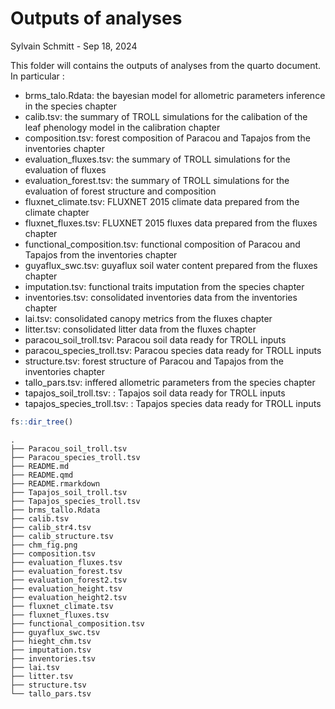 # Outputs of analyses
Sylvain Schmitt -
Sep 18, 2024

This folder will contains the outputs of analyses from the quarto
document. In particular :

- brms_talo.Rdata: the bayesian model for allometric parameters
  inference in the species chapter
- calib.tsv: the summary of TROLL simulations for the calibation of the
  leaf phenology model in the calibration chapter
- composition.tsv: forest composition of Paracou and Tapajos from the
  inventories chapter
- evaluation_fluxes.tsv: the summary of TROLL simulations for the
  evaluation of fluxes
- evaluation_forest.tsv: the summary of TROLL simulations for the
  evaluation of forest structure and composition
- fluxnet_climate.tsv: FLUXNET 2015 climate data prepared from the
  climate chapter
- fluxnet_fluxes.tsv: FLUXNET 2015 fluxes data prepared from the fluxes
  chapter
- functional_composition.tsv: functional composition of Paracou and
  Tapajos from the inventories chapter
- guyaflux_swc.tsv: guyaflux soil water content prepared from the fluxes
  chapter
- imputation.tsv: functional traits imputation from the species chapter
- inventories.tsv: consolidated inventories data from the inventories
  chapter
- lai.tsv: consolidated canopy metrics from the fluxes chapter
- litter.tsv: consolidated litter data from the fluxes chapter
- paracou_soil_troll.tsv: Paracou soil data ready for TROLL inputs
- paracou_species_troll.tsv: Paracou species data ready for TROLL inputs
- structure.tsv: forest structure of Paracou and Tapajos from the
  inventories chapter
- tallo_pars.tsv: inffered allometric parameters from the species
  chapter
- tapajos_soil_troll.tsv: : Tapajos soil data ready for TROLL inputs
- tapajos_species_troll.tsv: : Tapajos species data ready for TROLL
  inputs

``` r
fs::dir_tree()
```

    .
    ├── Paracou_soil_troll.tsv
    ├── Paracou_species_troll.tsv
    ├── README.md
    ├── README.qmd
    ├── README.rmarkdown
    ├── Tapajos_soil_troll.tsv
    ├── Tapajos_species_troll.tsv
    ├── brms_tallo.Rdata
    ├── calib.tsv
    ├── calib_str4.tsv
    ├── calib_structure.tsv
    ├── chm_fig.png
    ├── composition.tsv
    ├── evaluation_fluxes.tsv
    ├── evaluation_forest.tsv
    ├── evaluation_forest2.tsv
    ├── evaluation_height.tsv
    ├── evaluation_height2.tsv
    ├── fluxnet_climate.tsv
    ├── fluxnet_fluxes.tsv
    ├── functional_composition.tsv
    ├── guyaflux_swc.tsv
    ├── hieght_chm.tsv
    ├── imputation.tsv
    ├── inventories.tsv
    ├── lai.tsv
    ├── litter.tsv
    ├── structure.tsv
    └── tallo_pars.tsv
